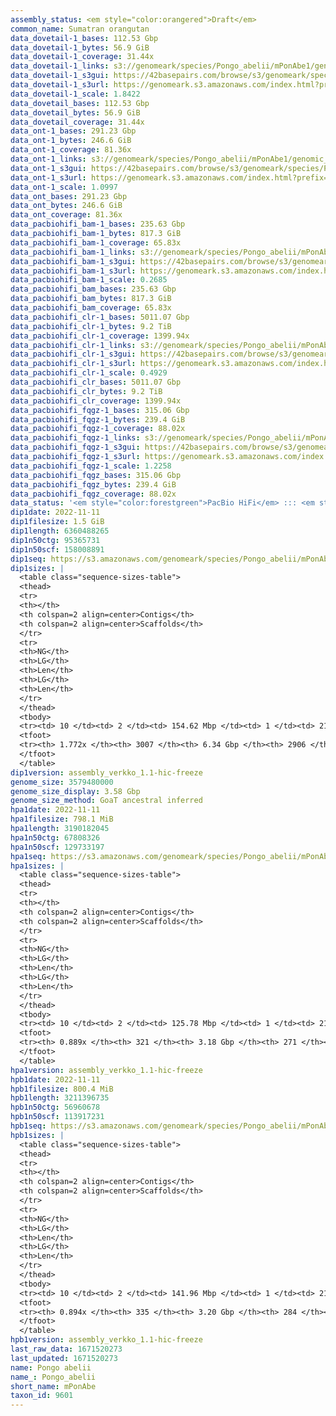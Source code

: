 ```yaml
---
assembly_status: <em style="color:orangered">Draft</em>
common_name: Sumatran orangutan
data_dovetail-1_bases: 112.53 Gbp
data_dovetail-1_bytes: 56.9 GiB
data_dovetail-1_coverage: 31.44x
data_dovetail-1_links: s3://genomeark/species/Pongo_abelii/mPonAbe1/genomic_data/dovetail/<br>
data_dovetail-1_s3gui: https://42basepairs.com/browse/s3/genomeark/species/Pongo_abelii/mPonAbe1/genomic_data/dovetail/
data_dovetail-1_s3url: https://genomeark.s3.amazonaws.com/index.html?prefix=species/Pongo_abelii/mPonAbe1/genomic_data/dovetail/
data_dovetail-1_scale: 1.8422
data_dovetail_bases: 112.53 Gbp
data_dovetail_bytes: 56.9 GiB
data_dovetail_coverage: 31.44x
data_ont-1_bases: 291.23 Gbp
data_ont-1_bytes: 246.6 GiB
data_ont-1_coverage: 81.36x
data_ont-1_links: s3://genomeark/species/Pongo_abelii/mPonAbe1/genomic_data/ont/<br>
data_ont-1_s3gui: https://42basepairs.com/browse/s3/genomeark/species/Pongo_abelii/mPonAbe1/genomic_data/ont/
data_ont-1_s3url: https://genomeark.s3.amazonaws.com/index.html?prefix=species/Pongo_abelii/mPonAbe1/genomic_data/ont/
data_ont-1_scale: 1.0997
data_ont_bases: 291.23 Gbp
data_ont_bytes: 246.6 GiB
data_ont_coverage: 81.36x
data_pacbiohifi_bam-1_bases: 235.63 Gbp
data_pacbiohifi_bam-1_bytes: 817.3 GiB
data_pacbiohifi_bam-1_coverage: 65.83x
data_pacbiohifi_bam-1_links: s3://genomeark/species/Pongo_abelii/mPonAbe1/genomic_data/pacbio_hifi/<br>
data_pacbiohifi_bam-1_s3gui: https://42basepairs.com/browse/s3/genomeark/species/Pongo_abelii/mPonAbe1/genomic_data/pacbio_hifi/
data_pacbiohifi_bam-1_s3url: https://genomeark.s3.amazonaws.com/index.html?prefix=species/Pongo_abelii/mPonAbe1/genomic_data/pacbio_hifi/
data_pacbiohifi_bam-1_scale: 0.2685
data_pacbiohifi_bam_bases: 235.63 Gbp
data_pacbiohifi_bam_bytes: 817.3 GiB
data_pacbiohifi_bam_coverage: 65.83x
data_pacbiohifi_clr-1_bases: 5011.07 Gbp
data_pacbiohifi_clr-1_bytes: 9.2 TiB
data_pacbiohifi_clr-1_coverage: 1399.94x
data_pacbiohifi_clr-1_links: s3://genomeark/species/Pongo_abelii/mPonAbe1/genomic_data/pacbio_hifi/<br>
data_pacbiohifi_clr-1_s3gui: https://42basepairs.com/browse/s3/genomeark/species/Pongo_abelii/mPonAbe1/genomic_data/pacbio_hifi/
data_pacbiohifi_clr-1_s3url: https://genomeark.s3.amazonaws.com/index.html?prefix=species/Pongo_abelii/mPonAbe1/genomic_data/pacbio_hifi/
data_pacbiohifi_clr-1_scale: 0.4929
data_pacbiohifi_clr_bases: 5011.07 Gbp
data_pacbiohifi_clr_bytes: 9.2 TiB
data_pacbiohifi_clr_coverage: 1399.94x
data_pacbiohifi_fqgz-1_bases: 315.06 Gbp
data_pacbiohifi_fqgz-1_bytes: 239.4 GiB
data_pacbiohifi_fqgz-1_coverage: 88.02x
data_pacbiohifi_fqgz-1_links: s3://genomeark/species/Pongo_abelii/mPonAbe1/genomic_data/pacbio_hifi/<br>
data_pacbiohifi_fqgz-1_s3gui: https://42basepairs.com/browse/s3/genomeark/species/Pongo_abelii/mPonAbe1/genomic_data/pacbio_hifi/
data_pacbiohifi_fqgz-1_s3url: https://genomeark.s3.amazonaws.com/index.html?prefix=species/Pongo_abelii/mPonAbe1/genomic_data/pacbio_hifi/
data_pacbiohifi_fqgz-1_scale: 1.2258
data_pacbiohifi_fqgz_bases: 315.06 Gbp
data_pacbiohifi_fqgz_bytes: 239.4 GiB
data_pacbiohifi_fqgz_coverage: 88.02x
data_status: '<em style="color:forestgreen">PacBio HiFi</em> ::: <em style="color:forestgreen">ONT Simplex</em> ::: <em style="color:forestgreen">Dovetail</em>'
dip1date: 2022-11-11
dip1filesize: 1.5 GiB
dip1length: 6360488265
dip1n50ctg: 95365731
dip1n50scf: 158008891
dip1seq: https://s3.amazonaws.com/genomeark/species/Pongo_abelii/mPonAbe1/assembly_verkko_1.1-hic-freeze/mPonAbe1.dip.20221111.fasta.gz
dip1sizes: |
  <table class="sequence-sizes-table">
  <thead>
  <tr>
  <th></th>
  <th colspan=2 align=center>Contigs</th>
  <th colspan=2 align=center>Scaffolds</th>
  </tr>
  <tr>
  <th>NG</th>
  <th>LG</th>
  <th>Len</th>
  <th>LG</th>
  <th>Len</th>
  </tr>
  </thead>
  <tbody>
  <tr><td> 10 </td><td> 2 </td><td> 154.62 Mbp </td><td> 1 </td><td> 212.77 Mbp </td></tr>  <tr><td> 20 </td><td> 4 </td><td> 126.93 Mbp </td><td> 3 </td><td> 211.33 Mbp </td></tr>  <tr><td> 30 </td><td> 7 </td><td> 110.51 Mbp </td><td> 5 </td><td> 172.26 Mbp </td></tr>  <tr><td> 40 </td><td> 11 </td><td> 98.02 Mbp </td><td> 7 </td><td> 162.59 Mbp </td></tr>  <tr style="background-color:#cccccc;"><td> 50 </td><td> 14 </td><td style="background-color:#88ff88;"> 95.37 Mbp </td><td> 9 </td><td style="background-color:#88ff88;"> 158.01 Mbp </td></tr>  <tr><td> 60 </td><td> 18 </td><td> 88.89 Mbp </td><td> 11 </td><td> 154.96 Mbp </td></tr>  <tr><td> 70 </td><td> 23 </td><td> 81.04 Mbp </td><td> 14 </td><td> 141.96 Mbp </td></tr>  <tr><td> 80 </td><td> 27 </td><td> 71.82 Mbp </td><td> 16 </td><td> 132.20 Mbp </td></tr>  <tr><td> 90 </td><td> 32 </td><td> 63.32 Mbp </td><td> 19 </td><td> 118.01 Mbp </td></tr>  <tr><td> 100 </td><td> 38 </td><td> 58.31 Mbp </td><td> 22 </td><td> 113.92 Mbp </td></tr>  </tbody>
  <tfoot>
  <tr><th> 1.772x </th><th> 3007 </th><th> 6.34 Gbp </th><th> 2906 </th><th> 6.36 Gbp </th></tr>
  </tfoot>
  </table>
dip1version: assembly_verkko_1.1-hic-freeze
genome_size: 3579480000
genome_size_display: 3.58 Gbp
genome_size_method: GoaT ancestral inferred
hpa1date: 2022-11-11
hpa1filesize: 798.1 MiB
hpa1length: 3190182045
hpa1n50ctg: 67808326
hpa1n50scf: 129733197
hpa1seq: https://s3.amazonaws.com/genomeark/species/Pongo_abelii/mPonAbe1/assembly_verkko_1.1-hic-freeze/mPonAbe1.hap1.20221111.fasta.gz
hpa1sizes: |
  <table class="sequence-sizes-table">
  <thead>
  <tr>
  <th></th>
  <th colspan=2 align=center>Contigs</th>
  <th colspan=2 align=center>Scaffolds</th>
  </tr>
  <tr>
  <th>NG</th>
  <th>LG</th>
  <th>Len</th>
  <th>LG</th>
  <th>Len</th>
  </tr>
  </thead>
  <tbody>
  <tr><td> 10 </td><td> 2 </td><td> 125.78 Mbp </td><td> 1 </td><td> 211.33 Mbp </td></tr>  <tr><td> 20 </td><td> 5 </td><td> 104.66 Mbp </td><td> 3 </td><td> 171.99 Mbp </td></tr>  <tr><td> 30 </td><td> 9 </td><td> 89.94 Mbp </td><td> 5 </td><td> 158.01 Mbp </td></tr>  <tr><td> 40 </td><td> 13 </td><td> 79.50 Mbp </td><td> 8 </td><td> 143.55 Mbp </td></tr>  <tr style="background-color:#cccccc;"><td> 50 </td><td> 18 </td><td style="background-color:#88ff88;"> 67.81 Mbp </td><td> 10 </td><td style="background-color:#88ff88;"> 129.73 Mbp </td></tr>  <tr><td> 60 </td><td> 23 </td><td> 57.09 Mbp </td><td> 14 </td><td> 95.37 Mbp </td></tr>  <tr><td> 70 </td><td> 31 </td><td> 36.70 Mbp </td><td> 18 </td><td> 75.73 Mbp </td></tr>  <tr><td> 80 </td><td> 43 </td><td> 23.72 Mbp </td><td> 24 </td><td> 40.23 Mbp </td></tr>  <tr><td> 90 </td><td> 0 </td><td>  </td><td> 0 </td><td>  </td></tr>  <tr><td> 100 </td><td> 0 </td><td>  </td><td> 0 </td><td>  </td></tr>  </tbody>
  <tfoot>
  <tr><th> 0.889x </th><th> 321 </th><th> 3.18 Gbp </th><th> 271 </th><th> 3.19 Gbp </th></tr>
  </tfoot>
  </table>
hpa1version: assembly_verkko_1.1-hic-freeze
hpb1date: 2022-11-11
hpb1filesize: 800.4 MiB
hpb1length: 3211396735
hpb1n50ctg: 56960678
hpb1n50scf: 113917231
hpb1seq: https://s3.amazonaws.com/genomeark/species/Pongo_abelii/mPonAbe1/assembly_verkko_1.1-hic-freeze/mPonAbe1.hap2.20221111.fasta.gz
hpb1sizes: |
  <table class="sequence-sizes-table">
  <thead>
  <tr>
  <th></th>
  <th colspan=2 align=center>Contigs</th>
  <th colspan=2 align=center>Scaffolds</th>
  </tr>
  <tr>
  <th>NG</th>
  <th>LG</th>
  <th>Len</th>
  <th>LG</th>
  <th>Len</th>
  </tr>
  </thead>
  <tbody>
  <tr><td> 10 </td><td> 2 </td><td> 141.96 Mbp </td><td> 1 </td><td> 211.91 Mbp </td></tr>  <tr><td> 20 </td><td> 5 </td><td> 98.02 Mbp </td><td> 3 </td><td> 162.59 Mbp </td></tr>  <tr><td> 30 </td><td> 9 </td><td> 88.06 Mbp </td><td> 5 </td><td> 154.96 Mbp </td></tr>  <tr><td> 40 </td><td> 13 </td><td> 71.65 Mbp </td><td> 8 </td><td> 126.93 Mbp </td></tr>  <tr style="background-color:#cccccc;"><td> 50 </td><td> 19 </td><td style="background-color:#88ff88;"> 56.96 Mbp </td><td> 11 </td><td style="background-color:#88ff88;"> 113.92 Mbp </td></tr>  <tr><td> 60 </td><td> 25 </td><td> 45.05 Mbp </td><td> 15 </td><td> 86.16 Mbp </td></tr>  <tr><td> 70 </td><td> 35 </td><td> 32.65 Mbp </td><td> 20 </td><td> 65.07 Mbp </td></tr>  <tr><td> 80 </td><td> 48 </td><td> 20.93 Mbp </td><td> 27 </td><td> 39.30 Mbp </td></tr>  <tr><td> 90 </td><td> 0 </td><td>  </td><td> 0 </td><td>  </td></tr>  <tr><td> 100 </td><td> 0 </td><td>  </td><td> 0 </td><td>  </td></tr>  </tbody>
  <tfoot>
  <tr><th> 0.894x </th><th> 335 </th><th> 3.20 Gbp </th><th> 284 </th><th> 3.21 Gbp </th></tr>
  </tfoot>
  </table>
hpb1version: assembly_verkko_1.1-hic-freeze
last_raw_data: 1671520273
last_updated: 1671520273
name: Pongo abelii
name_: Pongo_abelii
short_name: mPonAbe
taxon_id: 9601
---
```

